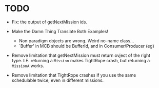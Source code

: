 TODO 
=======


* Fix: the output of getNextMission ids.


* Make the Damn Thing Translate Both Examples!
	

	- Non paradigm objects are wrong. Weird no-name class...
	- `Buffer' in MCB should be BufferId, and in Consumer/Producer (eg)
	

* Remove limitation that getNextMission must return ovject of the right type. I.E. returning a `Mission` makes TightRope crash, but returning a `MissionA` works.

* Remove limitation that TightRope crashes if you use the same schedulable twice, even in different missions.
